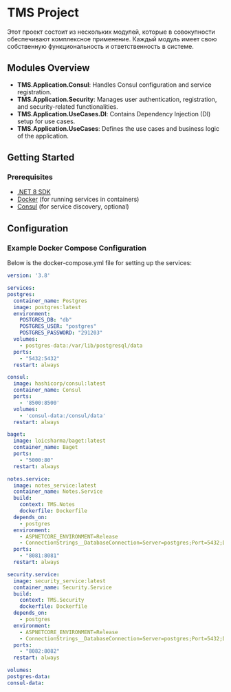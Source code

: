 # TMS Project

Этот проект состоит из нескольких модулей, которые в совокупности обеспечивают комплексное применение. Каждый модуль имеет свою собственную функциональность и ответственность в системе.

## Modules Overview

- **TMS.Application.Consul**: Handles Consul configuration and service registration.
- **TMS.Application.Security**: Manages user authentication, registration, and security-related functionalities.
- **TMS.Application.UseCases.DI**: Contains Dependency Injection (DI) setup for use cases.
- **TMS.Application.UseCases**: Defines the use cases and business logic of the application.

## Getting Started

### Prerequisites

- [.NET 8 SDK](https://dotnet.microsoft.com/download)
- [Docker](https://www.docker.com/get-started) (for running services in containers)
- [Consul](https://www.consul.io/downloads) (for service discovery, optional)

## Configuration
### Example Docker Compose Configuration
Below is the docker-compose.yml file for setting up the services:
  ```yaml
version: '3.8'

services:
  postgres:
    container_name: Postgres
    image: postgres:latest
    environment:
      POSTGRES_DB: "db"
      POSTGRES_USER: "postgres"
      POSTGRES_PASSWORD: "291203"
    volumes:
      - postgres-data:/var/lib/postgresql/data
    ports:
      - "5432:5432"
    restart: always
  
  consul:
    image: hashicorp/consul:latest
    container_name: Consul
    ports:
      - '8500:8500'
    volumes:
      - 'consul-data:/consul/data'
    restart: always

  baget:
    image: loicsharma/baget:latest
    container_name: Baget
    ports:
      - "5000:80"
    restart: always

  notes.service:
    image: notes_service:latest
    container_name: Notes.Service
    build:
      context: TMS.Notes
      dockerfile: Dockerfile
    depends_on:
      - postgres
    environment:
      - ASPNETCORE_ENVIRONMENT=Release
      - ConnectionStrings__DatabaseConnection=Server=postgres;Port=5432;Database=db;User Id=postgres;Password=291203;
    ports:
      - "8081:8081"
    restart: always

  security.service:
    image: security_service:latest
    container_name: Security.Service
    build:
      context: TMS.Security
      dockerfile: Dockerfile
    depends_on:
      - postgres
    environment:
      - ASPNETCORE_ENVIRONMENT=Release
      - ConnectionStrings__DatabaseConnection=Server=postgres;Port=5432;Database=db;User Id=postgres;Password=291203;
    ports:
      - "8082:8082"
    restart: always

volumes:
  postgres-data:
  consul-data:

